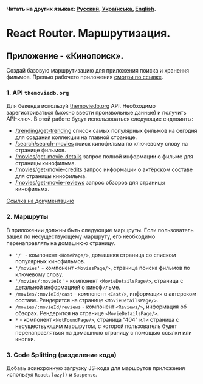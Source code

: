 **Читать на других языках: [Русский](README.md), [Українська](README.ua.md),
[English](README.en.md).**

# React Router. Маршрутизация.

## Приложение - «Кинопоиск».

Создай базовую маршрутизацию для приложения поиска и хранения фильмов. Превью
рабочего приложения
[смотри по ссылке](https://drive.google.com/file/d/1vR0hi3n1236Q5Bg4-se-8JVKD9UKSfId/view?usp=sharing).

### 1. API `themoviedb.org`

Для бекенда используй [themoviedb.org](https://www.themoviedb.org/) API.
Необходимо зарегистриваться (можно ввести произвольные данные) и получить
API-ключ. В этой работе будут использоваться следующие ендпоинты:

- [/trending/get-trending](https://developers.themoviedb.org/3/trending/get-trending)
  список самых популярных фильмов на сегодня для создания коллекции на главной
  странице.
- [/search/search-movies](https://developers.themoviedb.org/3/search/search-movies)
  поиск кинофильма по ключевому слову на странице фильмов.
- [/movies/get-movie-details](https://developers.themoviedb.org/3/movies/get-movie-details)
  запрос полной информации о фильме для страницы кинофильма.
- [/movies/get-movie-credits](https://developers.themoviedb.org/3/movies/get-movie-credits)
  запрос информации о актёрском составе для страницы кинофильма.
- [/movies/get-movie-reviews](https://developers.themoviedb.org/3/movies/get-movie-reviews)
  запрос обзоров для страницы кинофильма.

[Ссылка на документацию](https://developers.themoviedb.org/3/getting-started/introduction)

### 2. Маршруты

В приложении должны быть следующие маршруты. Если пользователь зашел по
несуществующему маршруту, его необходимо перенаправлять на домашнюю страницу.

- `'/'` - компонент `<HomePage/>`, домашняя страница со списком популярных
  кинофильмов.
- `'/movies'` - компонент `<MoviesPage/>`, страница поиска фильмов по ключевому
  слову.
- `'/movies/:movieId'` - компонент `<MovieDetailsPage/>`, страница с детальной
  информацией о кинофильме.
- `/movies/:movieId/cast` - компонент `<Cast/>`, информация о актерском составе.
  Рендерится на странице `<MovieDetailsPage/>`.
- `/movies/:movieId/reviews` - компонент `<Reviews/>`, информация об обзорах.
  Рендерится на странице `<MovieDetailsPage/>`.
- `*` - компонент `<NotFoundPage/>`, страница "404" или страница с
  несуществующим маршрутом, с которой пользователь будет перенаправляться на
  домашнюю страницу с помощью ссылки или кнопки.

### 3. Code Splitting (разделение кода)

Добавь асинхронную загрузку JS-кода для маршрутов приложения используя
`React.lazy()` и `Suspense`.
